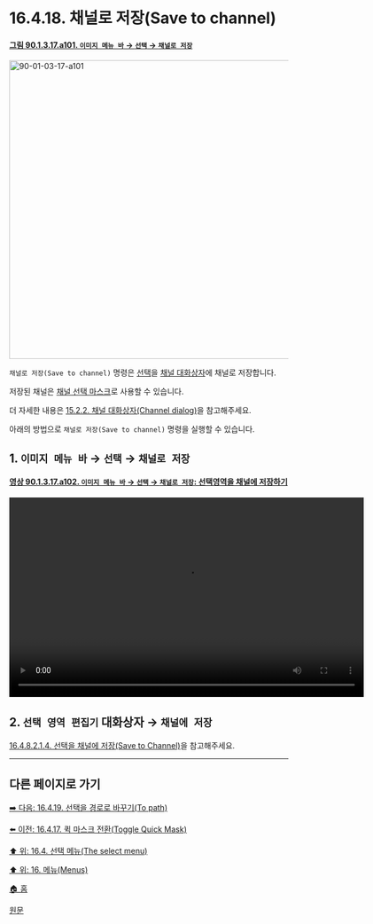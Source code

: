 # 16.4.18. 채널로 저장(Save to channel)

<a id="90-01-03-17-a101"></a>

#### [그림 90.1.3.17.a101. `이미지 메뉴 바` → `선택` → `채널로 저장`](./90-01-03-17-save_to_channel.md#90-01-03-17-a101)
<img width="934" height="539" alt="90-01-03-17-a101" src="https://github.com/user-attachments/assets/b148596a-e201-434f-9939-c8d90cc9752f" />

`채널로 저장(Save to channel)` 명령은 [선택](./07-01-00-the-selection.md)을 [채널 대화상자](./15-02-02-00-channel_dialog.md)에 채널로 저장합니다.

저장된 채널은 [채널 선택 마스크](./15-02-02-03-00-selection_masks.md)로 사용할 수 있습니다.

더 자세한 내용은 [15.2.2. 채널 대화상자(Channel dialog)](./15-02-02-00-channel_dialog.md)을 참고해주세요.

아래의 방법으로 `채널로 저장(Save to channel)` 명령을 실행할 수 있습니다.

<a id="16-04-18-s1"></a>

## 1. `이미지 메뉴 바` → `선택` → `채널로 저장`

<a id="90-01-03-17-a102"></a>

#### [영상 90.1.3.17.a102. `이미지 메뉴 바` → `선택` → `채널로 저장`: 선택영역을 채널에 저장하기](./90-01-03-17-save_to_channel.md#90-01-03-17-a102)
<video controls="controls" width="640" height="360"  src="https://github.com/wonder13662/gimp/assets/15767104/67209be1-b3f4-48c7-a2bb-265f963bcbb5"></video>

<a id="16-04-18-s2"></a>

## 2. `선택 영역 편집기` 대화상자 → `채널에 저장`
[16.4.8.2.1.4. 선택을 채널에 저장(Save to Channel)](./16-04-08-02-01-04-save_to_channel.md)을 참고해주세요.

***

## 다른 페이지로 가기

[➡️ 다음: 16.4.19. 선택을 경로로 바꾸기(To path)](./16-04-19-to-path.md)

[⬅️ 이전: 16.4.17. 퀵 마스크 전환(Toggle Quick Mask)](./16-04-17-toggle-quickmask.md)

[⬆️ 위: 16.4. 선택 메뉴(The select menu)](./16-04-00-the-select-menu.md)

[⬆️ 위: 16. 메뉴(Menus)](./16-00-menus.md)

[🏠 홈](./00-home.md)

[원문](https://docs.gimp.org/2.10/ko/gimp-selection-to-channel.html)